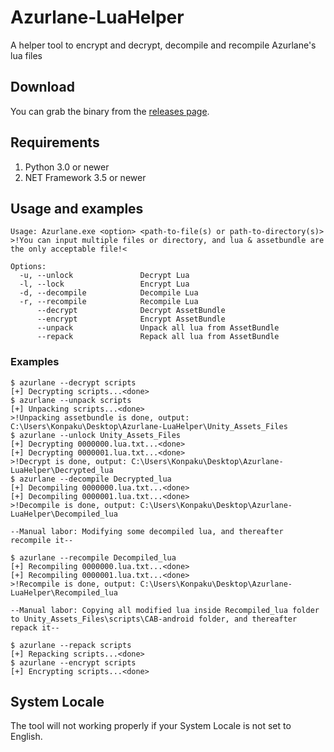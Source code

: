 # Azurlane-LuaHelper
A helper tool to encrypt and decrypt, decompile and recompile Azurlane's lua files

## Download
You can grab the binary from the [releases page](https://github.com/k0np4ku/Azurlane-LuaHelper/releases).

## Requirements
1. Python 3.0 or newer
2. NET Framework 3.5 or newer

## Usage and examples
```
Usage: Azurlane.exe <option> <path-to-file(s) or path-to-directory(s)>
>!You can input multiple files or directory, and lua & assetbundle are the only acceptable file!<

Options:
  -u, --unlock               Decrypt Lua
  -l, --lock                 Encrypt Lua
  -d, --decompile            Decompile Lua
  -r, --recompile            Recompile Lua
      --decrypt              Decrypt AssetBundle
      --encrypt              Encrypt AssetBundle
      --unpack               Unpack all lua from AssetBundle
      --repack               Repack all lua from AssetBundle
```

### Examples
```
$ azurlane --decrypt scripts
[+] Decrypting scripts...<done>
$ azurlane --unpack scripts
[+] Unpacking scripts...<done>
>!Unpacking assetbundle is done, output: C:\Users\Konpaku\Desktop\Azurlane-LuaHelper\Unity_Assets_Files
$ azurlane --unlock Unity_Assets_Files
[+] Decrypting 0000000.lua.txt...<done>
[+] Decrypting 0000001.lua.txt...<done>
>!Decrypt is done, output: C:\Users\Konpaku\Desktop\Azurlane-LuaHelper\Decrypted_lua
$ azurlane --decompile Decrypted_lua
[+] Decompiling 0000000.lua.txt...<done>
[+] Decompiling 0000001.lua.txt...<done>
>!Decompile is done, output: C:\Users\Konpaku\Desktop\Azurlane-LuaHelper\Decompiled_lua

--Manual labor: Modifying some decompiled lua, and thereafter recompile it--

$ azurlane --recompile Decompiled_lua
[+] Recompiling 0000000.lua.txt...<done>
[+] Recompiling 0000001.lua.txt...<done>
>!Recompile is done, output: C:\Users\Konpaku\Desktop\Azurlane-LuaHelper\Recompiled_lua

--Manual labor: Copying all modified lua inside Recompiled_lua folder to Unity_Assets_Files\scripts\CAB-android folder, and thereafter repack it--

$ azurlane --repack scripts
[+] Repacking scripts...<done>
$ azurlane --encrypt scripts
[+] Encrypting scripts...<done>
```

## System Locale
The tool will not working properly if your System Locale is not set to English.
